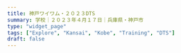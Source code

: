 ```yaml
---
title: 神戸ワイワム・２０２３DTS
summary: 学校｜２０２３年４月１７日｜兵庫県・神戸市
type: "widget_page"
tags: ["Explore", "Kansai", "Kobe", "Training", "DTS"]
draft: false
---
```

